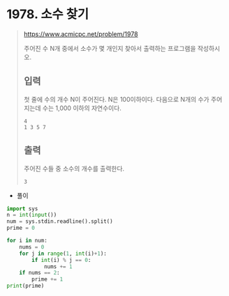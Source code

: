 # 1978. 소수 찾기

> https://www.acmicpc.net/problem/1978
>
> 주어진 수 N개 중에서 소수가 몇 개인지 찾아서 출력하는 프로그램을 작성하시오.
>
> ## 입력
>
> 첫 줄에 수의 개수 N이 주어진다. N은 100이하이다. 다음으로 N개의 수가 주어지는데 수는 1,000 이하의 자연수이다.
>
> ```
> 4
> 1 3 5 7
> ```
>
> ## 출력
>
> 주어진 수들 중 소수의 개수를 출력한다.
>
> ```
> 3
> ```

- 풀이

```python
import sys
n = int(input())
num = sys.stdin.readline().split()
prime = 0

for i in num:
    nums = 0
    for j in range(1, int(i)+1):
        if int(i) % j == 0:
            nums += 1
    if nums == 2:
        prime += 1
print(prime)
```

